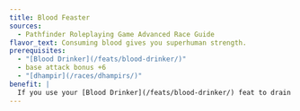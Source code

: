 ```yaml
---
title: Blood Feaster
sources:
  - Pathfinder Roleplaying Game Advanced Race Guide
flavor_text: Consuming blood gives you superhuman strength.
prerequisites:
  - "[Blood Drinker](/feats/blood-drinker/)"
  - base attack bonus +6
  - "[dhampir](/races/dhampirs/)"
benefit: |
  If you use your [Blood Drinker](/feats/blood-drinker/) feat to drain 4 or more points of Constitution from a living creature, you gain a +2 bonus on damage rolls and a +1 bonus on Strength-based skill checks. This bonus lasts for a number of rounds equal to 1/2 your Hit Dice.
---
```


